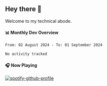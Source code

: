 ## Hey there 👋

Welcome to my technical abode.

#### 📊 Monthly Dev Overview
<!--START_SECTION:waka-->

```txt
From: 02 August 2024 - To: 01 September 2024

No activity tracked
```

<!--END_SECTION:waka-->

#### 🎧 Now Playing

[![spotify-github-profile](https://spotify-github-profile.vercel.app/api/view?uid=james2mid&cover_image=true&theme=natemoo-re)](https://open.spotify.com/user/james2mid?si=2b3baf2b09cb499e)
